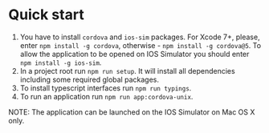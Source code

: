 # Quick start

1. You have to install `cordova` and `ios-sim` packages. For Xcode 7+, please, enter `npm install -g cordova`, otherwise  - `npm install -g cordova@5`. To allow the application to be opened on IOS Simulator you should enter `npm install -g ios-sim`.
2. In a project root run `npm run setup`. It will install all dependencies including some required global packages.
3. To install typescript interfaces run `npm run typings`.
4. To run an application run `npm run app:cordova-unix`. 

NOTE: The application can be launched on the IOS Simulator on Mac OS X only. 

  


 

